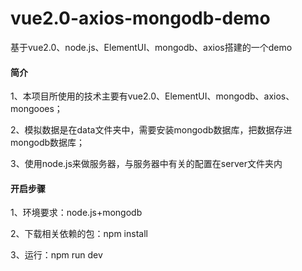 # vue2.0-axios-mongodb-demo
基于vue2.0、node.js、ElementUI、mongodb、axios搭建的一个demo
#### 简介
 1、本项目所使用的技术主要有vue2.0、ElementUI、mongodb、axios、mongooes；
 
 2、模拟数据是在data文件夹中，需要安装mongodb数据库，把数据存进mongodb数据库；
 
 3、使用node.js来做服务器，与服务器中有关的配置在server文件夹内
 
#### 开启步骤
 1、环境要求：node.js+mongodb
 
 2、下载相关依赖的包：npm install
 
 3、运行：npm run dev
